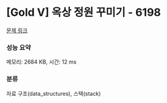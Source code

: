 # [Gold V] 옥상 정원 꾸미기 - 6198 

[문제 링크](https://www.acmicpc.net/problem/6198) 

### 성능 요약

메모리: 2684 KB, 시간: 12 ms

### 분류

자료 구조(data_structures), 스택(stack)

